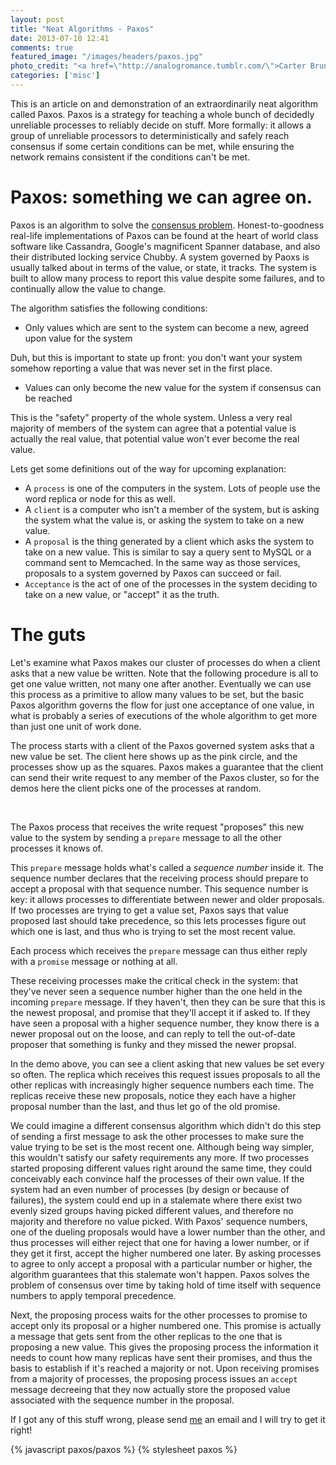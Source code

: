 ```yaml
---
layout: post
title: "Neat Algorithms - Paxos"
date: 2013-07-10 12:41
comments: true
featured_image: "/images/headers/paxos.jpg"
photo_credit: "<a href=\"http://analogromance.tumblr.com/\">Carter Brundage</a>"
categories: ['misc']
---
```


This is an article on and demonstration of an extraordinarily neat algorithm called Paxos. Paxos is a strategy for teaching a whole bunch of decidedly unreliable processes to reliably decide on stuff. More formally: it allows a group of unreliable processors to deterministically and safely reach consensus if some certain conditions can be met, while ensuring the network remains consistent if the conditions can't be met.

<div id="main_demo"></div>


# Paxos: something we can agree on.

Paxos is an algorithm to solve the [consensus problem](http://harry.me/blog/2013/07/07/id-like-to-have-an-argument-a-primer-on-consensus/). Honest-to-goodness real-life implementations of Paxos can be found at the heart of world class software like Cassandra, Google's magnificent Spanner database, and also their distributed locking service Chubby. A system governed by Paoxs is usually talked about in terms of the value, or state, it tracks. The system is built to allow many process to report this value despite some failures, and to continually allow the value to change.

The algorithm satisfies the following conditions:

 - Only values which are sent to the system can become a new, agreed upon value for the system

Duh, but this is important to state up front: you don't want your system somehow reporting a value that was never set in the first place.

 - Values can only become the new value for the system if consensus can be reached

This is the "safety" property of the whole system. Unless a very real majority of members of the system can agree that a potential value is actually the real value, that potential value won't ever become the real value.

Lets get some definitions out of the way for upcoming explanation:

 - A `process` is one of the computers in the system. Lots of people use the word replica or node for this as well.
 - A `client` is a computer who isn't a member of the system, but is asking the system what the value is, or asking the system to take on a new value.
 - A `proposal` is the thing generated by a client which asks the system to take on a new value. This is similar to say a query sent to MySQL or a command sent to Memcached. In the same way as those services, proposals to a system governed by Paxos can succeed or fail.
 - `Acceptance` is the act of one of the processes in the system deciding to take on a new value, or "accept" it as the truth.

# The guts

Let's examine what Paxos makes our cluster of processes do when a client asks that a new value be written. Note that the following procedure is all to get one value written, not many one after another. Eventually we can use this process as a primitive to allow many values to be set, but the basic Paxos algorithm governs the flow for just one acceptance of one value, in what is probably a series of executions of the whole algorithm to get more than just one unit of work done.

<div id="client_demo"></div>

The process starts with a client of the Paxos governed system asks that a new value be set. The client here shows up as the pink circle, and the processes show up as the squares. Paxos makes a guarantee that the client can send their write request to any member of the Paxos cluster, so for the demos here the client picks one of the processes at random.

<br class="break"/>

The Paxos process that receives the write request "proposes" this new value to the system by sending a `prepare` message to all the other processes it knows of.

<div id="prepare_demo"></div>

This `prepare` message holds what's called a _sequence number_ inside it. The sequence number declares that the receiving process should prepare to accept a proposal with that sequence number. This sequence number is key: it allows processes to differentiate between newer and older proposals. If two processes are trying to get a value set, Paxos says that value proposed last should take precedence, so this lets processes figure out which one is last, and thus who is trying to set the most recent value.

Each process which receives the `prepare` message can thus either reply with a `promise` message or nothing at all.

These receiving processes make the critical check in the system: that they've never seen a sequence number higher than the one held in the incoming `prepare` message. If they haven't, then they can be sure that this is the newest proposal, and promise that they'll accept it if asked to. If they have seen a proposal with a higher sequence number, they know there is a newer proposal out on the loose, and can reply to tell the out-of-date proposer that something is funky and they missed the newer propsal.

In the demo above, you can see a client asking that new values be set every so often. The replica which receives this request issues proposals to all the other replicas with increasingly higher sequence numbers each time. The replicas receive these new proposals, notice they each have a higher proposal number than the last, and thus let go of the old promise.


We could imagine a different consensus algorithm which didn't do this step of sending a first message to ask the other processes to make sure the value trying to be set is the most recent one. Although being way simpler, this wouldn't satisfy our safety requirements any more. If two processes started proposing different values right around the same time, they could conceivably each convince half the processes of their own value. If the system had an even number of processes (by design or because of failures), the system could end up in a stalemate where there exist two evenly sized groups having picked different values, and therefore no majority and therefore no value picked. With Paxos' sequence numbers, one of the dueling proposals would have a lower number than the other, and thus processes will either reject that one for having a lower number, or if they get it first, accept the higher numbered one later. By asking processes to agree to only accept a proposal with a particular number or higher, the algorithm guarantees that this stalemate won't happen. Paxos solves the problem of consensus over time by taking hold of time itself with sequence numbers to apply temporal precedence.

<div id="promise_demo"></div>

Next, the proposing process waits for the other processes to promise to accept only its proposal or a higher numbered one. This promise is actually a message that gets sent from the other replicas to the one that is proposing a new value. This gives the proposing process the information it needs to count how many replicas have sent their promises, and thus the basis to establish if it's reached a majority or not. Upon receiving promises from a majority of processes, the proposing process issues an `accept` message decreeing that they now actually store the proposed value associated with the sequence number in the proposal.

<div id="accept_demo"></div>

If I got any of this stuff wrong, please send [me](mailto:harry@harry.me) an email and I will try to get it right!

{% javascript paxos/paxos %}
{% stylesheet paxos %}
